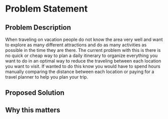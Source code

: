 # Problem Statement

## Problem Description
When traveling on vacation people do not know the area very well and want to explore as many different attractions and do
as many activities as possible in the time they are there. The current problem with this is there is no quick or cheap way to
plan a daily itinerary to organize everything you want to do in an optimal way to reduce the traveling between each location you want to visit. If wanted to do this know you would have to spend hours manually comparing the distance between each location or
paying for a travel planner to help you plan your trip.

## Proposed Solution

## Why this matters
